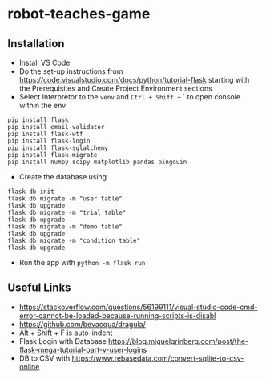 # robot-teaches-game

## Installation
- Install VS Code
- Do the set-up instructions from https://code.visualstudio.com/docs/python/tutorial-flask starting with the Prerequisites and Create Project Environment sections
- Select Interpretor to the `venv` and `Ctrl + Shift +` ` to open console within the env
```
pip install flask
pip install email-validator
pip install flask-wtf
pip install flask-login
pip install flask-sqlalchemy
pip install flask-migrate
pip install numpy scipy matplotlib pandas pingouin
```
- Create the database using
```
flask db init
flask db migrate -m "user table"
flask db upgrade
flask db migrate -m "trial table"
flask db upgrade
flask db migrate -m "demo table"
flask db upgrade
flask db migrate -m "condition table"
flask db upgrade
```
- Run the app with `python -m flask run`

## Useful Links
- https://stackoverflow.com/questions/56199111/visual-studio-code-cmd-error-cannot-be-loaded-because-running-scripts-is-disabl
- https://github.com/bevacqua/dragula/
- Alt + Shift + F is auto-indent
- Flask Login with Database https://blog.miguelgrinberg.com/post/the-flask-mega-tutorial-part-v-user-logins
- DB to CSV with https://www.rebasedata.com/convert-sqlite-to-csv-online
